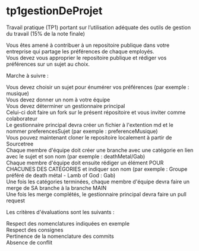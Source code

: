 # tp1gestionDeProjet

Travail pratique (TP1) portant sur l’utilisation adéquate des outils de gestion du travail (15% de la note finale)  

Vous êtes amené à contribuer à un repositoire publique dans votre entreprise qui partage les préférences de chaque employés.  
Vous devez vous approprier le repositoire publique et rédiger vos préférences sur un sujet au choix.  

Marche à suivre :  

Vous devez choisir un sujet pour énumérer vos préférences (par exemple : musique)  
Vous devez donner un nom à votre équipe  
Vous devez déterminer un gestionnaire principal  
Celui-ci doit faire un fork sur le présent répositoire et vous inviter comme colaborateur  
Le gestionnaire principal devra créer un fichier à l'extention md et le nommer preferencesSujet (par exemple : preferenceMusique)  
Vous pouvez maintenant cloner le repositoire localement à partir de Sourcetree  
Chaque membre d'équipe doit créer une branche avec une catégorie en lien avec le sujet et son nom (par exemple : deathMetal/Gab)  
Chaque membre d'équipe doit ensuite rédiger un élément POUR CHACUNES DES CATÉGORIES et indiquer son nom (par exemple : Groupe préféré de death métal - Lamb of God : Gab)  
Une fois les catégories terminées, chaque membre d'équipe devra faire un merge de SA branche à la branche MAIN  
Une fois les merge complétés, le gestionnaire principal devra faire un pull request  

Les critères d'évaluations sont les suivants :  

Respect des nomenclatures indiquées en exemple  
Respect des consignes  
Pertinence de la nomenclature des commits  
Absence de conflit  




